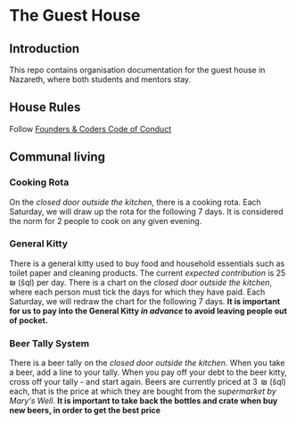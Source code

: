 # The Guest House

## Introduction

This repo contains organisation documentation for the guest house in Nazareth, where both students and mentors stay.

## House Rules

Follow [Founders & Coders Code of Conduct](https://github.com/foundersandcoders/master-reference/blob/master/code_of_conduct.md)

## Communal living

### Cooking Rota

On the _closed door outside the kitchen_, there is a cooking rota. Each Saturday, we will draw up the rota for the following 7 days. It is considered the norm for 2 people to cook on any given evening.

### General Kitty

There is a general kitty used to buy food and household essentials such as toilet paper and cleaning products. The current _expected contribution_ is 25  ₪ (šql) per day. There is a chart on the _closed door outside the kitchen_, where each person must tick the days for which they have paid. Each Saturday, we will redraw the chart for the following 7 days.
**It is important for us to pay into the General Kitty _in advance_ to avoid leaving people out of pocket.**

### Beer Tally System

There is a beer tally on the _closed door outside the kitchen_. When you take a beer, add a line to your tally. When you pay off your debt to the beer kitty, cross off your tally - and start again. Beers are currently priced at 3  ₪ (šql) each, that is the price at which they are bought from the _supermarket by Mary's Well_. 
**It is important to take back the bottles and crate when buy new beers, in order to get the best price**

